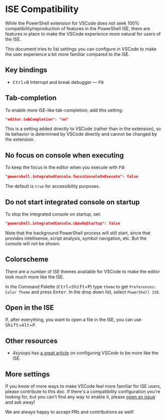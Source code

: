 # ISE Compatibility

While the PowerShell extension for VSCode does not seek
100% compatibility/reproduction of features in the PowerShell ISE,
there are features in place to make the VSCode experience more natural
for users of the ISE.

This document tries to list settings you can configure in VSCode
to make the user experience a bit more familiar compared to the ISE.

## Key bindings

- <kbd>Ctrl</kbd>+<kbd>B</kbd> Interrupt and break debugger &mdash; <kbd>F6</kbd>

## Tab-completion

To enable more ISE-like tab-completion, add this setting:

```json
"editor.tabCompletion": "on"
```

This is a setting added directly to VSCode (rather than in the extension),
so its behavior is determined by VSCode directly and cannot be changed by the extension.

## No focus on console when executing

To keep the focus in the editor when you execute with <kbd>F8</kbd>:

```json
"powershell.integratedConsole.focusConsoleOnExecute": false
```

The default is `true` for accessibility purposes.

## Do not start integrated console on startup

To stop the integrated console on startup, set:

```json
"powershell.integratedConsole.showOnStartup": false
```

Note that the background PowerShell process will still start,
since that provides intellisense, script analysis, symbol navigation, etc.
But the console will not be shown.

## Colorscheme

There are a number of ISE themes available for VSCode
to make the editor look much more like the ISE.

In the Command Palette (<kbd>Ctrl</kbd>+<kbd>Shift</kbd>+<kbd>P</kbd>)
type `theme` to get `Preferences: Color Theme` and press <kbd>Enter</kbd>.
In the drop down list, select `PowerShell ISE`.

## Open in the ISE

If, after everything, you want to open a file in the ISE,
you can use <kbd>Shift</kbd>+<kbd>Alt</kbd>+<kbd>P</kbd>.

## Other resources

- 4sysops has [a great article](https://4sysops.com/archives/make-visual-studio-code-look-and-behave-like-powershell-ise/)
  on configuring VSCode to be more like the ISE.

## More settings

If you know of more ways to make VSCode feel more familiar
for ISE users, please contribute to this doc.
If there's a compatibility configuration you're looking for,
but you can't find any way to enable it,
please [open an issue](https://github.com/PowerShell/vscode-powershell/issues/new/choose)
and ask away!

We are always happy to accept PRs and contributions as well!